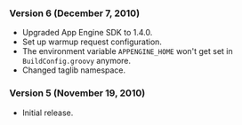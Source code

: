 ### Version 6 (December 7, 2010)

* Upgraded App Engine SDK to 1.4.0.
* Set up warmup request configuration.
* The environment variable `APPENGINE_HOME` won't get set in `BuildConfig.groovy` anymore.
* Changed taglib namespace.

### Version 5 (November 19, 2010)

* Initial release.